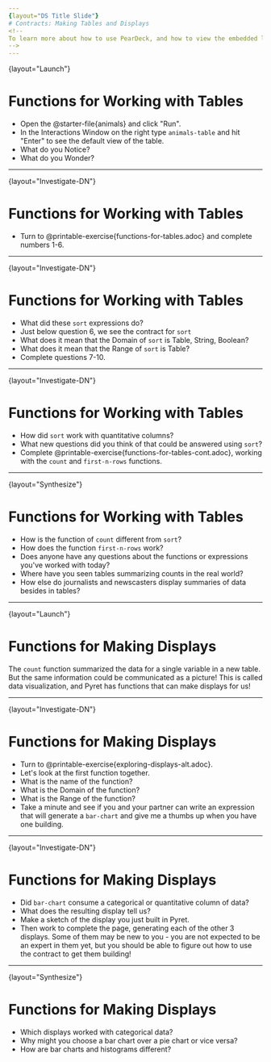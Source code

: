 ```yaml
---
{layout="DS Title Slide"}
# Contracts: Making Tables and Displays
<!-- 
To learn more about how to use PearDeck, and how to view the embedded links on these slides without going into present mode visit https://help.peardeck.com/en
-->
---
```

{layout="Launch"}
# Functions for Working with Tables

- Open the @starter-file{animals} and click "Run".
- In the Interactions Window on the right type `animals-table` and hit "Enter" to see the default view of the table.
- What do you Notice? 
- What do you Wonder? 

<!--
If this is the first time your students are seeing a table in @starter-file{editor}, you may also want to acknowledge line 7 of the Definitions area, where `animals-table` is defined along with the names of the 8 columns.
-->

---
{layout="Investigate-DN"}
# Functions for Working with Tables

- Turn to @printable-exercise{functions-for-tables.adoc} and complete numbers 1-6.

---
{layout="Investigate-DN"}
# Functions for Working with Tables

- What did these `sort` expressions do?
- Just below question 6, we see the contract for `sort`
- What does it mean that the Domain of `sort` is Table, String, Boolean?
- What does it mean that the Range of `sort` is Table?
- Complete questions 7-10.

---
{layout="Investigate-DN"}
# Functions for Working with Tables

- How did `sort` work with quantitative columns?
- What new questions did you think of that could be answered using `sort`?
- Complete @printable-exercise{functions-for-tables-cont.adoc}, working with the `count` and `first-n-rows` functions.

---
{layout="Synthesize"}
# Functions for Working with Tables


- How is the function of `count` different from `sort`?
- How does the function `first-n-rows` work?
- Does anyone have any questions about the functions or expressions you've worked with today?
- Where have you seen tables summarizing counts in the real world?
- How else do journalists and newscasters display summaries of data besides in tables?

---
{layout="Launch"}
# Functions for Making Displays

The `count` function summarized the data for a single variable in a new table. But the same information could be communicated as a picture! This is called data visualization, and Pyret has functions that can make displays for us!

<!--
Students will be introduced to functions for making one-variable displays in Pyret, including: @show{(code 'pie-chart)}, @show{(code 'bar-chart)}, @show{(code 'box-plot)} and @show{(code 'histogram)}.

The goal here is for students to become familiar with __using contracts to write expressions that will produce displays__. Knowing how to _make_ a histogram doesn't mean a student really understands histograms! We have dedicated, in-depth lessons that focus on each display mentioned in this lesson:

* @lesson-link{bar-and-pie-charts}
* @lesson-link{histograms}
* @lesson-link{histograms2}
* @lesson-link{box-plots}

We also have dedicated lessons for other displays not mentioned here, such as @lesson-link{scatter-plots}, @lesson-link{linear-regression}, @lesson-link{advanced-displays}, etc.
-->

---
{layout="Investigate-DN"}
# Functions for Making Displays

- Turn to @printable-exercise{exploring-displays-alt.adoc}.
- Let's look at the first function together.
- What is the name of the function?
- What is the Domain of the function?
- What is the Range of the function?
- Take a minute and see if you and your partner can write an expression that will generate a `bar-chart` and give me a thumbs up when you have one building.

---
{layout="Investigate-DN"}
# Functions for Making Displays

- Did `bar-chart` consume a categorical or quantitative column of data?
- What does the resulting display tell us?
- Make a sketch of the display you just built in Pyret.
- Then work to complete the page, generating each of the other 3 displays. Some of them may be new to you - you are not expected to be an expert in them yet, but you should be able to figure out how to use the contract to get them building!

---
{layout="Synthesize"}
# Functions for Making Displays

- Which displays worked with categorical data?
- Why might you choose a bar chart over a pie chart or vice versa?
- How are bar charts and histograms different?